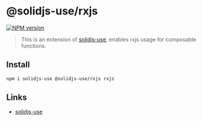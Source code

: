 # @solidjs-use/rxjs

[![NPM version](https://img.shields.io/npm/v/@solidjs-use/rxjs?color=a1b858)](https://www.npmjs.com/package/@solidjs-use/rxjs)

> This is an extension of [solidjs-use](https://github.com/solidjs-use/solidjs-use), enables rxjs usage for composable functions.

## Install

```bash
npm i solidjs-use @solidjs-use/rxjs rxjs
```

## Links

- [solidjs-use](https://solidjs-use.github.io/solidjs-use)
